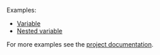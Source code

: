 Examples:
* [Variable](https://github.com/domain-centric/template_engine/blob/main/example/example.dart)
* [Nested variable](https://github.com/domain-centric/template_engine/blob/main/example/nested_variable.dart)

For more examples see the [project documentation](https://github.com/domain-centric/template_engine/wiki).